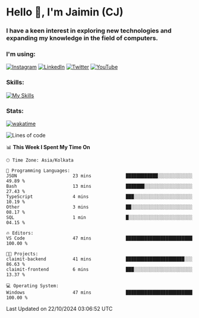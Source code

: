 <h1>Hello 👋, I'm Jaimin (CJ)</h1>
<h3>I have a keen interest in exploring new technologies and expanding my knowledge in the field of computers.</h3>

<h3 align="left"> I'm using: </h3>

[![Instagram](https://img.shields.io/badge/Instagram-%23E4405F.svg?style=for-the-badge&logo=Instagram&logoColor=white)](https://instagram.com/jaimin_chovatia) [![LinkedIn](https://img.shields.io/badge/linkedin-%230077B5.svg?style=for-the-badge&logo=linkedin&logoColor=white)](https://www.linkedin.com/in/jaimin-chovatia-691b8b29a) [![Twitter](https://img.shields.io/badge/Twitter-%231DA1F2.svg?style=for-the-badge&logo=Twitter&logoColor=white)](https://twitter.com/jaimin_chovatia) [![YouTube](https://img.shields.io/badge/YouTube-%23FF0000.svg?style=for-the-badge&logo=YouTube&logoColor=white)](https://youtube.com/@cjcreations5172) 

**<h3 align="left">Skills:</h3>**

[![My Skills](https://skillicons.dev/icons?i=ts,js,java,py,react,nextjs,nodejs,postgres,mongodb,git)](https://skillicons.dev)

<!---
 **<h3 align="left">🏆 Achievements:</h3>**
 [![An image of @jaimin25's Holopin badges, which is a link to view their full Holopin profile](https://holopin.me/jaimin25)](https://holopin.io/@jaimin25)
-->

**<h3 align="left">Stats:</h3>**

[![wakatime](https://wakatime.com/badge/user/b2a7cf30-099b-4a62-be11-c3b7dc700323.svg)](https://wakatime.com/@b2a7cf30-099b-4a62-be11-c3b7dc700323)

<!--START_SECTION:waka-->
![Lines of code](https://img.shields.io/badge/From%20Hello%20World%20I%27ve%20Written-988.6%20thousand%20lines%20of%20code-blue)

📊 **This Week I Spent My Time On** 

```text
🕑︎ Time Zone: Asia/Kolkata

💬 Programming Languages: 
JSON                     23 mins             ████████████░░░░░░░░░░░░░   49.89 % 
Bash                     13 mins             ███████░░░░░░░░░░░░░░░░░░   27.43 % 
TypeScript               4 mins              ███░░░░░░░░░░░░░░░░░░░░░░   10.19 % 
Other                    3 mins              ██░░░░░░░░░░░░░░░░░░░░░░░   08.17 % 
SQL                      1 min               █░░░░░░░░░░░░░░░░░░░░░░░░   04.15 % 

🔥 Editors: 
VS Code                  47 mins             █████████████████████████   100.00 % 

🐱‍💻 Projects: 
claimit-backend          41 mins             ██████████████████████░░░   86.63 % 
claimit-frontend         6 mins              ███░░░░░░░░░░░░░░░░░░░░░░   13.37 % 

💻 Operating System: 
Windows                  47 mins             █████████████████████████   100.00 % 
```


 Last Updated on 22/10/2024 03:06:52 UTC
<!--END_SECTION:waka-->
